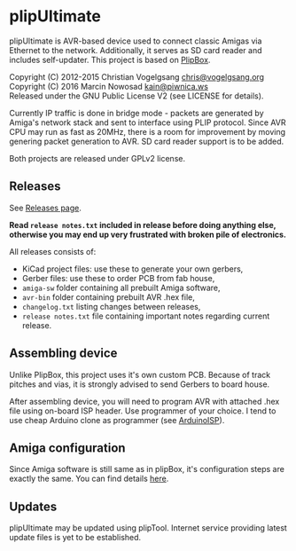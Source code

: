 # plipUltimate
plipUltimate is AVR-based device used to connect classic Amigas via Ethernet to the network. Additionally, it serves as SD card reader and includes self-updater. This project is based on [PlipBox](https://github.com/cnvogelg/plipbox).

Copyright (C) 2012-2015 Christian Vogelgsang chris@vogelgsang.org  
Copyright (C) 2016 Marcin Nowosad kain@piwnica.ws  
Released under the GNU Public License V2 (see LICENSE for details).

Currently IP traffic is done in bridge mode - packets are generated by Amiga's network stack and sent to interface using PLIP protocol. Since AVR CPU may run as fast as 20MHz, there is a room for improvement by moving genering packet generation to AVR. SD card reader support is to be added.

Both projects are released under GPLv2 license.

## Releases

See [Releases page](https://github.com/tehKaiN/plipUltimate/releases).

**Read `release notes.txt` included in release before doing anything else, otherwise you may end up very frustrated with broken pile of electronics.**

All releases consists of:

- KiCad project files: use these to generate your own gerbers,
- Gerber files: use these to order PCB from fab house,
- `amiga-sw` folder containing all prebuilt Amiga software,
- `avr-bin` folder containing prebuilt AVR .hex file,
- `changelog.txt` listing changes between releases,
- `release notes.txt` file containing important notes regarding current release.

## Assembling device

Unlike PlipBox, this project uses it's own custom PCB. Because of track pitches and vias, it is strongly advised to send Gerbers to board house.

After assembling device, you will need to program AVR with attached .hex file using on-board ISP header. Use programmer of your choice. I tend to use cheap Arduino clone as programmer (see [ArduinoISP](https://www.arduino.cc/en/Tutorial/ArduinoISP)).

## Amiga configuration

Since Amiga software is still same as in plipBox, it's configuration steps are exactly the same. You can find details [here](https://github.com/cnvogelg/plipbox/blob/master/doc/src/amiga.md).

## Updates

plipUltimate may be updated using plipTool. Internet service providing latest update files is yet to be established.
